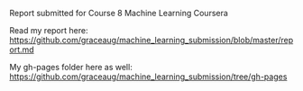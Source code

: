 Report submitted for Course 8 Machine Learning Coursera

Read my report here: https://github.com/graceaug/machine_learning_submission/blob/master/report.md

My gh-pages folder here as well: https://github.com/graceaug/machine_learning_submission/tree/gh-pages
